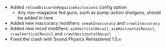 - Added `reloadDiscardsMagazineExclusions` config option
  - Any non-magazine fed guns, such as pump-action shotguns, should be added in here
- Added new inaccuracy modifiers: `sneakInaccuracy` and `crawlInaccuracy`
- Added new recoil modifiers: `aimVerticalRecoil`, `aimHorizontalRecoil`, `crawlVerticalRecoil` and `crawlHorizontalRecoil`
- Fixed the crash with Sound Physics Remastered 1.5.x